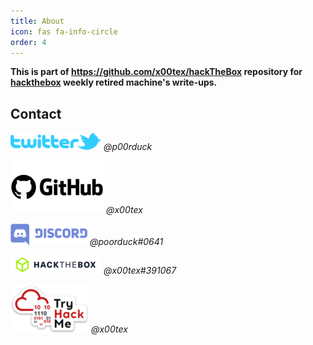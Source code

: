 ```yaml
---
title: About
icon: fas fa-info-circle
order: 4
---
```


<!-- > Add Markdown syntax content to file `_tabs/about.md`{: .filepath } and it will show up on this page.
{: .prompt-tip } -->

**This is part of https://github.com/x00tex/hackTheBox repository for [hackthebox](https://app.hackthebox.com/machines) weekly retired machine's write-ups.**

## Contact

![@p00rduck](/assets/img/twitter-logo.png "p00rduck")
_@p00rduck_

![@x00tex](/assets/img/github-logo.png "x00tex")
_@x00tex_

![@poorduck#0641](/assets/img/discord-logo.png "poorduck#0641")
_@poorduck#0641_

![@x00tex#391067](/assets/img/hackthebox-logo.png "x00tex#391067")
_@x00tex#391067_

![@x00tex](/assets/img/tryhackme-logo.png "x00tex")
_@x00tex_